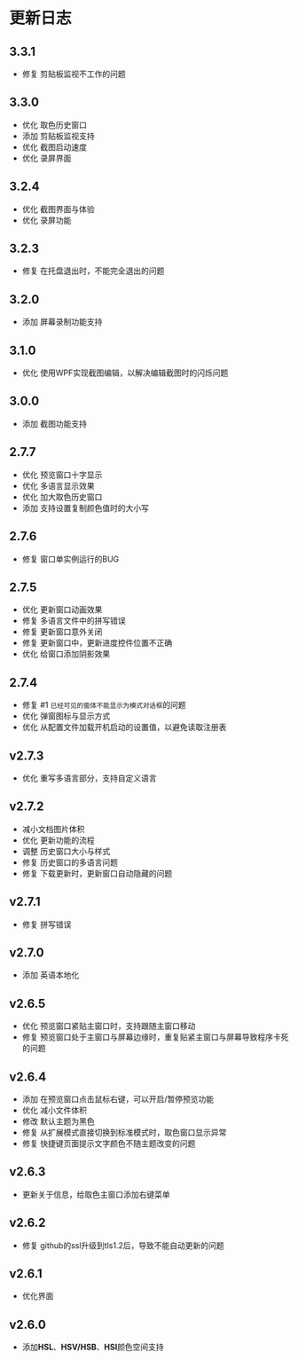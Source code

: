 # 更新日志

## 3.3.1

- 修复 剪贴板监视不工作的问题

## 3.3.0

- 优化 取色历史窗口
- 添加 剪贴板监视支持
- 优化 截图启动速度
- 优化 录屏界面

## 3.2.4

- 优化 截图界面与体验
- 优化 录屏功能

## 3.2.3

- 修复 在托盘退出时，不能完全退出的问题

## 3.2.0

- 添加 屏幕录制功能支持

## 3.1.0

- 优化 使用WPF实现截图编辑，以解决编辑截图时的闪烁问题

## 3.0.0

- 添加 截图功能支持

## 2.7.7

- 优化 预览窗口十字显示
- 优化 多语言显示效果
- 优化 加大取色历史窗口
- 添加 支持设置复制颜色值时的大小写

## 2.7.6

- 修复 窗口单实例运行的BUG

## 2.7.5

- 优化 更新窗口动画效果
- 修复 多语言文件中的拼写错误
- 修复 更新窗口意外关闭
- 修复 更新窗口中，更新进度控件位置不正确
- 优化 给窗口添加阴影效果

## 2.7.4

- 修复 #1 `已经可见的窗体不能显示为模式对话框`的问题
- 优化 弹窗图标与显示方式
- 优化 从配置文件加载开机启动的设置值，以避免读取注册表

## v2.7.3

- 优化 重写多语言部分，支持自定义语言

## v2.7.2

- 减小文档图片体积
- 优化 更新功能的流程
- 调整 历史窗口大小与样式
- 修复 历史窗口的多语言问题
- 修复 下载更新时，更新窗口自动隐藏的问题

## v2.7.1

- 修复 拼写错误

## v2.7.0

- 添加 英语本地化

## v2.6.5

- 优化 预览窗口紧贴主窗口时，支持跟随主窗口移动
- 修复 预览窗口处于主窗口与屏幕边缘时，重复贴紧主窗口与屏幕导致程序卡死的问题

## v2.6.4

- 添加 在预览窗口点击鼠标右键，可以开启/暂停预览功能
- 优化 减小文件体积
- 修改 默认主题为黑色
- 修复 从扩展模式直接切换到标准模式时，取色窗口显示异常
- 修复 快捷键页面提示文字颜色不随主题改变的问题

## v2.6.3

- 更新关于信息，给取色主窗口添加右键菜单

## v2.6.2

- 修复 github的ssl升级到tls1.2后，导致不能自动更新的问题

## v2.6.1

- 优化界面

## v2.6.0

- 添加**HSL**、**HSV/HSB**、**HSI**颜色空间支持